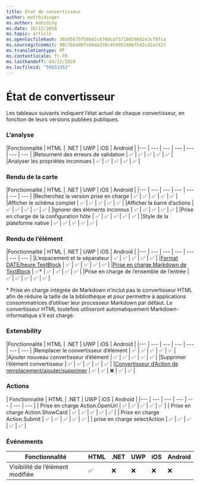```yaml
---
title: État de convertisseur
author: matthidinger
ms.author: mahiding
ms.date: 10/12/2018
ms.topic: article
ms.openlocfilehash: 303d5675f58bd2c870dcdf5718d508d2e3c78fca
ms.sourcegitcommit: 99c7b64d6fc66da336c454951406fb42cd2a7427
ms.translationtype: MT
ms.contentlocale: fr-FR
ms.lasthandoff: 04/12/2019
ms.locfileid: "59553351"
---
```

# <a name="renderer-status"></a>État de convertisseur
Les tableaux suivants indiquent l’état actuel de chaque convertisseur, en fonction de leurs versions publiées publiques.

### <a name="parsing"></a>L’analyse

|Fonctionnalité | HTML | .NET | UWP | iOS | Android |
|--- | --- | --- | --- | --- | --- | --- |
|Retournent des erreurs de validation | ✅ | ✅ | ✅ | ✅ | ✅ |
|Analyser les propriétés inconnues | ✅ | ✅ | ✅ | ✅ | ✅ |

### <a name="card-rendering"></a>Rendu de la carte

|Fonctionnalité | HTML | .NET | UWP | iOS | Android |
|--- | --- | --- | --- | --- | --- | --- |
|Recherchez la version prise en charge | ✅ | ✅ | ✅ | ✅ | ✅  |
|Afficher le schéma complet | ✅ | ✅ | ✅ | ✅ | ✅ |
|Afficher la barre d’actions | ✅ | ✅ | ✅ | ✅ | ✅ |
|Ignorer des éléments inconnus | ✅ | ✅ | ✅ | ✅ | ✅ |
|Prise en charge de la configuration hôte | ✅ | ✅ | ✅ | ✅ | ✅ |
|Style de la plateforme native | ✅ | ✅ | ✅ | ✅ | ✅ |

### <a name="element-rendering"></a>Rendu de l’élément

|Fonctionnalité | HTML | .NET | UWP | iOS | Android |
|--- | --- | --- | --- | --- | --- | --- |
|L’espacement et le séparateur | ✅ | ✅ | ✅ | ✅ | ✅ |
|[Format DATE/heure TextBlock](../authoring-cards/text-features.md#datetime-formatting-and-localization) | ✅ | ✅ | ✅ | ✅ | ✅ |
|[Prise en charge Markdown de TextBlock](../authoring-cards/text-features.md#markdown) | ✅* | ✅ | ✅ | ✅ | ✅ |
|Prise en charge de l’ensemble de l’entrée | ✅ | ✅ | ✅ | ✅ | ✅ |

\* Prise en charge intégrée de Markdown n’inclut pas le convertisseur HTML afin de réduire la taille de la bibliothèque et pour permettre à applications consommatrices d’utiliser leur processeur Markdown par défaut. Le convertisseur HTML toutefois utiliseront automatiquement Markdown-informatique s’il est chargé.

### <a name="extensbility"></a>Extensbility

|Fonctionnalité | HTML | .NET | UWP | iOS | Android |
|--- | --- | --- | --- | --- | --- | --- |
|Remplacer le convertisseur d’élément | ✅ | ✅ | ✅ | ✅ | ✅ |
|Ajouter nouveau convertisseur d’élément | ✅ | ✅ | ✅ | ✅ | ✅ |
|Supprimer l’élément convertisseur | ✅ | ✅ | ✅ | ✅ | ✅ |
|[Convertisseur d’Action de remplacement/ajouter/supprimer](https://github.com/Microsoft/AdaptiveCards/issues/1671) | ✅ | ✅ | ❌ | ✅ | ✅ |

### <a name="actions"></a>Actions

| Fonctionnalité | HTML | .NET | UWP | iOS | Android |
|--- | --- | --- | --- | --- | --- | --- |
| Prise en charge Action.OpenUrl | ✅ | ✅ | ✅ | ✅ | ✅  |
| Prise en charge Action.ShowCard  | ✅ | ✅ | ✅ | ✅ | ✅ |
| Prise en charge Action.Submit  | ✅ | ✅ | ✅ | ✅ | ✅  |
| prise en charge selectAction | ✅ | ✅ | ✅ | ✅ | ✅ |

### <a name="events"></a>Événements

|       Fonctionnalité        | HTML | .NET | UWP | iOS | Android | 
|----------------------------|------|------|-----|-----|---------|
| Visibilité de l’élément modifiée |  ✅   |  ❌   |  ❌  |  ❌  | ❌ |

